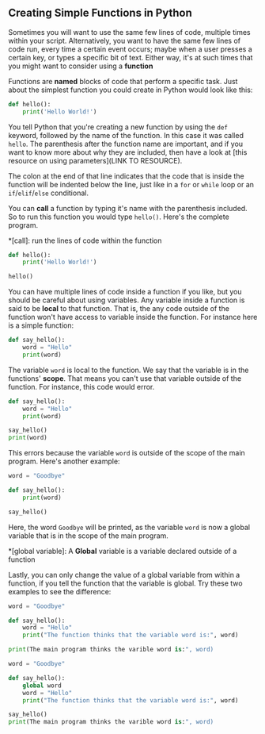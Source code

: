 ## Creating Simple Functions in Python

Sometimes you will want to use the same few lines of code, multiple times within your script. Alternatively, you want to have the same few lines of code run, every time a certain event occurs; maybe when a user presses a certain key, or types a specific bit of text. Either way, it's at such times that you might want to consider using a **function**

Functions are **named** blocks of code that perform a specific task. Just about the simplest function you could create in Python would look like this:

```python
def hello():
    print('Hello World!')
```

You tell Python that you're creating a new function by using the `def` keyword, followed by the name of the function. In this case it was called `hello`. The parenthesis after the function name are important, and if you want to know more about why they are included, then have a look at [this resource on using parameters](LINK TO RESOURCE).

The colon at the end of that line indicates that the code that is inside the function will be indented below the line, just like in a `for` or `while` loop or an `if`/`elif`/`else` conditional.

You can **call** a function by typing it's name with the parenthesis included. So to run this function you would type `hello()`. Here's the complete program.

*[call]: run the lines of code within the function

```python
def hello():
    print('Hello World!')

hello()
```

You can have multiple lines of code inside a function if you like, but you should be careful about using variables. Any variable inside a function is said to be **local** to that function. That is, the any code outside of the function won't have access to variable inside the function. For instance here is a simple function:

```python
def say_hello():
    word = "Hello"
	print(word)
```

The variable `word` is local to the function. We say that the variable is in the functions' **scope**. That means you can't use that variable outside of the function. For instance, this code would error.

```python
def say_hello():
    word = "Hello"
	print(word)

say_hello()
print(word)
```

This errors because the variable `word` is outside of the scope of the main program. Here's another example:

```python
word = "Goodbye"

def say_hello():
	print(word)

say_hello()
```

Here, the word `Goodbye` will be printed, as the variable `word` is now a global variable that is in the scope of the main program.

*[global variable]: A **Global** variable is a variable declared outside of a function

Lastly, you can only change the value of a global variable from within a function, if you tell the function that the variable is global. Try these two examples to see the difference:

```python
word = "Goodbye"

def say_hello():
	word = "Hello"
	print("The function thinks that the variable word is:", word)

print(The main program thinks the varible word is:", word)
```

```python
word = "Goodbye"

def say_hello():
	global word
	word = "Hello"
	print("The function thinks that the variable word is:", word)

say_hello()
print(The main program thinks the varible word is:", word)
```
